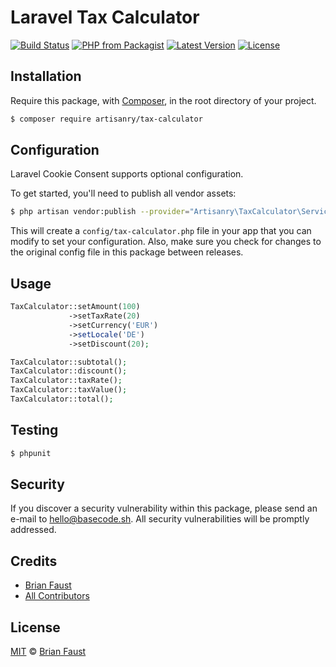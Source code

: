 # Laravel Tax Calculator

[![Build Status](https://img.shields.io/travis/artisanry/Tax-Calculator/master.svg?style=flat-square)](https://travis-ci.org/artisanry/Tax-Calculator)
[![PHP from Packagist](https://img.shields.io/packagist/php-v/artisanry/tax-calculator.svg?style=flat-square)]()
[![Latest Version](https://img.shields.io/github/release/artisanry/Tax-Calculator.svg?style=flat-square)](https://github.com/artisanry/Tax-Calculator/releases)
[![License](https://img.shields.io/packagist/l/artisanry/Tax-Calculator.svg?style=flat-square)](https://packagist.org/packages/artisanry/Tax-Calculator)

## Installation

Require this package, with [Composer](https://getcomposer.org/), in the root directory of your project.

``` bash
$ composer require artisanry/tax-calculator
```

## Configuration

Laravel Cookie Consent supports optional configuration.

To get started, you'll need to publish all vendor assets:

```bash
$ php artisan vendor:publish --provider="Artisanry\TaxCalculator\ServiceProvider"
```

This will create a `config/tax-calculator.php` file in your app that you can modify to set your configuration. Also, make sure you check for changes to the original config file in this package between releases.

## Usage

``` php
TaxCalculator::setAmount(100)
             ->setTaxRate(20)
             ->setCurrency('EUR')
             ->setLocale('DE')
             ->setDiscount(20);

TaxCalculator::subtotal();
TaxCalculator::discount();
TaxCalculator::taxRate();
TaxCalculator::taxValue();
TaxCalculator::total();
```

## Testing

``` bash
$ phpunit
```

## Security

If you discover a security vulnerability within this package, please send an e-mail to hello@basecode.sh. All security vulnerabilities will be promptly addressed.

## Credits

- [Brian Faust](https://github.com/faustbrian)
- [All Contributors](../../contributors)

## License

[MIT](LICENSE) © [Brian Faust](https://basecode.sh)
